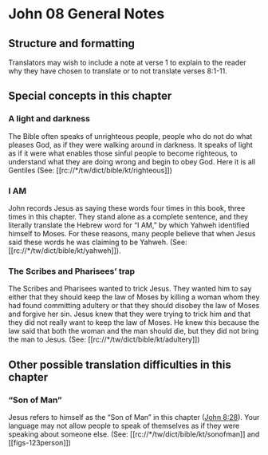 # John 08 General Notes
## Structure and formatting

Translators may wish to include a note at verse 1 to explain to the reader why they have chosen to translate or to not translate verses 8:1-11.

## Special concepts in this chapter

### A light and darkness

The Bible often speaks of unrighteous people, people who do not do what pleases God, as if they were walking around in darkness. It speaks of light as if it were what enables those sinful people to become righteous, to understand what they are doing wrong and begin to obey God. Here it is all Gentiles (See: [[rc://*/tw/dict/bible/kt/righteous]])

### I AM

John records Jesus as saying these words four times in this book, three times in this chapter. They stand alone as a complete sentence, and they literally translate the Hebrew word for “I AM,” by which Yahweh identified himself to Moses. For these reasons, many people believe that when Jesus said these words he was claiming to be Yahweh. (See: [[rc://*/tw/dict/bible/kt/yahweh]]).

### The Scribes and Pharisees’ trap

The Scribes and Pharisees wanted to trick Jesus. They wanted him to say either that they should keep the law of Moses by killing a woman whom they had found committing adultery or that they should disobey the law of Moses and forgive her sin. Jesus knew that they were trying to trick him and that they did not really want to keep the law of Moses. He knew this because the law said that both the woman and the man should die, but they did not bring the man to Jesus. (See: [[rc://*/tw/dict/bible/kt/adultery]])

## Other possible translation difficulties in this chapter

### “Son of Man”

Jesus refers to himself as the “Son of Man” in this chapter ([John 8:28](../../jhn/08/28.md)). Your language may not allow people to speak of themselves as if they were speaking about someone else. (See: [[rc://*/tw/dict/bible/kt/sonofman]] and [[figs-123person]])